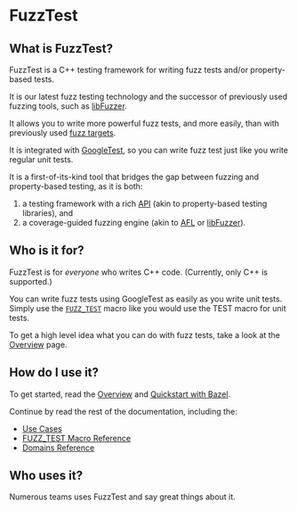 # FuzzTest

## What is FuzzTest?

FuzzTest is a C++ testing framework for writing fuzz tests and/or
property-based tests.

It is our latest fuzz testing technology and the successor of previously used
fuzzing tools, such as [libFuzzer](https://llvm.org/docs/LibFuzzer.html).

It allows you to write more powerful fuzz tests, and more easily, than with
previously used
[fuzz targets](https://llvm.org/docs/LibFuzzer.html#fuzz-target).

It is integrated with
[GoogleTest](https://google.github.io/googletest/),
so you can write fuzz test just like you write regular unit tests.

It is a first-of-its-kind tool that bridges the gap between fuzzing and
property-based testing, as it is both:

1.  a testing framework with a rich [API](domains-reference.md) (akin to
    property-based testing libraries), and
2.  a coverage-guided fuzzing engine (akin to
    [AFL](https://github.com/google/AFL) or
    [libFuzzer](https://llvm.org/docs/LibFuzzer.html)).

## Who is it for?

FuzzTest is for *everyone* who writes C++ code. (Currently, only C++ is
supported.)

You can write fuzz tests using GoogleTest as easily as you write unit tests.
Simply use the [`FUZZ_TEST`](fuzz-test-macro.md) macro like you would use the
TEST macro for unit tests.

To get a high level idea what you can do with fuzz tests, take a look at the
[Overview](overview.md)
page.

## How do I use it?

To get started, read the
[Overview](overview.md) and [Quickstart with Bazel](quickstart-bazel.md).

Continue by read the rest of the documentation, including the:

*   [Use Cases](use-cases.md)
*   [FUZZ_TEST Macro Reference](fuzz-test-macro.md)
*   [Domains Reference](domains-reference.md)

## Who uses it?

Numerous teams uses FuzzTest and say great things about it.
